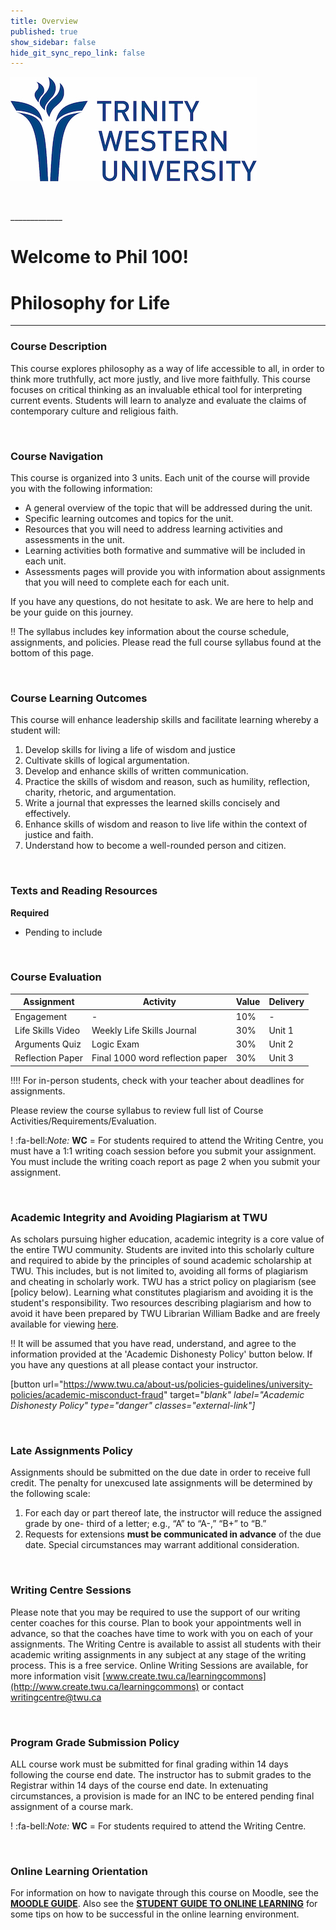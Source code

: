 ```yaml
---
title: Overview
published: true
show_sidebar: false
hide_git_sync_repo_link: false
---
```


![alttext](TWU_logo.jpg "TWU Logo")

<p>&nbsp;</p>  
_____________


# Welcome to Phil 100!

# Philosophy for Life

___________________

### Course Description

This course explores philosophy as a way of life accessible to all, in order to think more truthfully, act more justly, and live more faithfully. This course focuses on critical thinking as an invaluable ethical tool for interpreting current events. Students will learn to analyze and evaluate the claims of contemporary culture and religious faith.


&nbsp;

### Course Navigation

This course is organized into 3 units. Each unit of the course will provide you with the following information:

* A general overview of the topic that will be addressed during the unit.
* Specific learning outcomes and topics for the unit.
* Resources that you will need to address learning activities and assessments in the unit.
* Learning activities both formative and summative will be included in each unit.
* Assessments pages will provide you with information about assignments that you will need to complete each for each unit.


If you have any questions, do not hesitate to ask. We are here to help and be your guide on this journey.

!! The syllabus includes key information about the course schedule, assignments, and policies. Please read the full course syllabus found at the bottom of this page.


&nbsp;

### Course Learning Outcomes

This course will enhance leadership skills and facilitate learning whereby a student will:      

1. Develop skills for living a life of wisdom and justice
2. Cultivate skills of logical argumentation.
3. Develop and enhance skills of written communication.
4. Practice the skills of wisdom and reason, such as humility, reflection, charity, rhetoric, and argumentation.
5. Write a journal that expresses the learned skills concisely and effectively.
6. Enhance skills of wisdom and reason to live life within the context of justice and faith.
7. Understand how to become a well-rounded person and citizen.


&nbsp;

### Texts and Reading Resources
**Required**
- Pending to include

&nbsp;

### Course Evaluation

|Assignment |Activity |	Value |	Delivery |
|-----------|---------|-------|----------|
|Engagement | - |	10% |	- |
|Life Skills Video	| Weekly Life Skills Journal |	30% | Unit 1|
|Arguments Quiz| Logic Exam |	30%  |	Unit 2 |
|Reflection Paper	| Final 1000 word reflection paper |	30%  |	Unit 3 |

!!!! For in-person students, check with your teacher about deadlines for assignments.

Please review the course syllabus to review full list of Course Activities/Requirements/Evaluation.


! :fa-bell:*Note:* **WC** = For students required to attend the Writing Centre, you must have a 1:1 writing coach session before you submit your assignment. You must include the writing coach report as page 2 when you submit your assignment.

&nbsp;

### Academic Integrity and Avoiding Plagiarism at TWU

As scholars pursuing higher education, academic integrity is a core value of the entire TWU community. Students are invited into this scholarly culture and required to abide by the principles of sound academic scholarship at TWU. This includes, but is not limited to, avoiding all forms of plagiarism and cheating in scholarly work. TWU has a strict policy on plagiarism (see [policy below). Learning what constitutes plagiarism and avoiding it is the student's responsibility. Two resources describing plagiarism and how to avoid it have been prepared by TWU Librarian William Badke and are freely available for viewing [here](https://vimeo.com/163566887/bece097c99).

!! It will be assumed that you have read, understand, and agree to the information provided at the 'Academic Dishonesty Policy' button below. If you have any questions at all please contact your instructor.

[button url="https://www.twu.ca/about-us/policies-guidelines/university-policies/academic-misconduct-fraud" target="_blank" label="Academic Dishonesty Policy" type="danger" classes="external-link"]_

&nbsp;

### Late Assignments Policy

Assignments should be submitted on the due date in order to receive full credit. The penalty for unexcused late assignments will be determined by the following scale:

1. For each day or part thereof late, the instructor will reduce the assigned grade by one- third of a letter; e.g., “A” to “A-,” “B+” to “B.”
2. Requests for extensions **must be communicated in advance** of the due date. Special circumstances may warrant additional consideration.

&nbsp;

### Writing Centre Sessions

Please note that you may be required to use the support of our writing center coaches for this course. Plan to book your appointments well in advance, so that the coaches have time to work with you on each of your assignments. The Writing Centre is available to assist all students with their academic writing assignments in any subject at any stage of the writing process. This is a free service. Online Writing Sessions are available, for more information visit [www.create.twu.ca/learningcommons](http://www.create.twu.ca/learningcommons) or contact [writingcentre@twu.ca](mailto:writingcentre@twu.ca)

&nbsp;

### Program Grade Submission Policy

ALL course work must be submitted for final grading within 14 days following the course end date. The instructor has to submit grades to the Registrar within 14 days of the course end date. In extenuating circumstances, a provision is made for an INC to be entered pending final assignment of a course mark.

! :fa-bell:*Note:* **WC** = For students required to attend the Writing Centre.

&nbsp;

### Online Learning Orientation

For information on how to navigate through this course on Moodle, see the [**MOODLE GUIDE**](http://create.twu.ca/help/moodle). Also see the [**STUDENT GUIDE TO ONLINE LEARNING**](https://www.twu.ca/online-learning) for some tips on how to be successful in the online learning environment.
